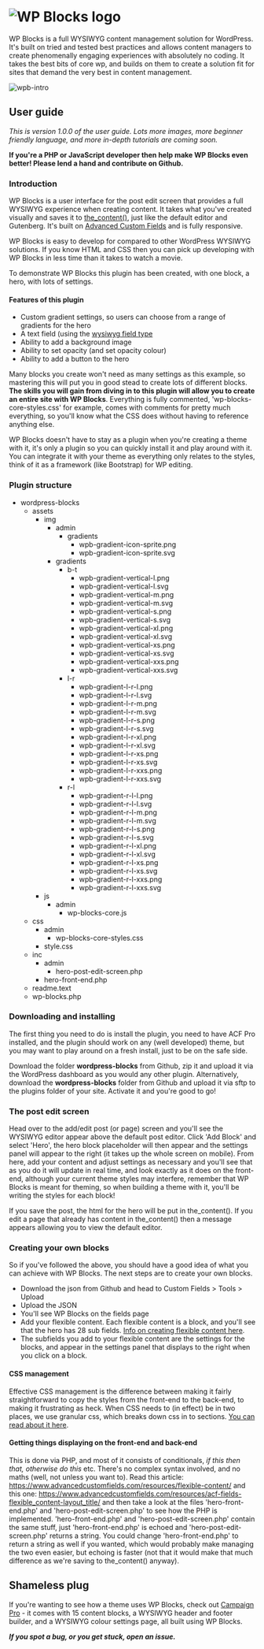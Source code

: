 # ![WP Blocks logo](https://user-images.githubusercontent.com/17580973/39705499-8282c084-5206-11e8-948a-3816f79a32ae.png)

WP Blocks is a full WYSIWYG content management solution for WordPress. It's built on tried and tested best practices and allows content managers to create phenomenally engaging experiences with absolutely no coding. It takes the best bits of core wp, and builds on them to create a solution fit for sites that demand the very best in content management.

![wpb-intro](https://user-images.githubusercontent.com/17580973/39476840-587c8bf4-4d55-11e8-8d4f-dc540fe1d21b.jpg)

## User guide

*This is version 1.0.0 of the user guide. Lots more images, more beginner friendly language, and more in-depth tutorials are coming soon.*

**If you're a PHP or JavaScript developer then help make WP Blocks even better! Please lend a hand and contribute on Github.**

### Introduction

WP Blocks is a user interface for the post edit screen that provides a full WYSIWYG experience when creating content. It takes what you've created visually and saves it to [the_content()](https://developer.wordpress.org/reference/functions/the_content/ "Info on the_content() on wp.org"), just like the default editor and Gutenberg. It's built on [Advanced Custom Fields](https://www.advancedcustomfields.com/ "Advanced Custom Fields homepage") and is fully responsive.

WP Blocks is easy to develop for compared to other WordPress WYSIWYG solutions. If you know HTML and CSS then you can pick up developing with WP Blocks in less time than it takes to watch a movie.

To demonstrate WP Blocks this plugin has been created, with one block, a hero, with lots of settings.

#### Features of this plugin

* Custom gradient settings, so users can choose from a range of gradients for the hero
* A text field (using the [wysiwyg field type](https://www.advancedcustomfields.com/resources/wysiwyg-editor/ "Info on the WYSIWYG field type on advancedcustomfields.com")
* Ability to add a background image
* Ability to set opacity (and set opacity colour)
* Ability to add a button to the hero

Many blocks you create won't need as many settings as this example, so mastering this will put you in good stead to create lots of different blocks. **The skills you will gain from diving in to this plugin will allow you to create an entire site with WP Blocks**. Everything is fully commented, 'wp-blocks-core-styles.css' for example, comes with comments for pretty much everything, so you'll know what the CSS does without having to reference anything else.

WP Blocks doesn't have to stay as a plugin when you're creating a theme with it, it's only a plugin so you can quickly install it and play around with it. You can integrate it with your theme as everything only relates to the styles, think of it as a framework (like Bootstrap) for WP editing.

### Plugin structure

* wordpress-blocks
    * assets
        * img
            * admin
                * gradients
                    * wpb-gradient-icon-sprite.png
                    * wpb-gradient-icon-sprite.svg
            * gradients
                * b-t
                    * wpb-gradient-vertical-l.png
                    * wpb-gradient-vertical-l.svg
                    * wpb-gradient-vertical-m.png
                    * wpb-gradient-vertical-m.svg
                    * wpb-gradient-vertical-s.png
                    * wpb-gradient-vertical-s.svg
                    * wpb-gradient-vertical-xl.png
                    * wpb-gradient-vertical-xl.svg
                    * wpb-gradient-vertical-xs.png
                    * wpb-gradient-vertical-xs.svg
                    * wpb-gradient-vertical-xxs.png
                    * wpb-gradient-vertical-xxs.svg
                * l-r
                    * wpb-gradient-l-r-l.png
                    * wpb-gradient-l-r-l.svg
                    * wpb-gradient-l-r-m.png
                    * wpb-gradient-l-r-m.svg
                    * wpb-gradient-l-r-s.png
                    * wpb-gradient-l-r-s.svg
                    * wpb-gradient-l-r-xl.png
                    * wpb-gradient-l-r-xl.svg
                    * wpb-gradient-l-r-xs.png
                    * wpb-gradient-l-r-xs.svg
                    * wpb-gradient-l-r-xxs.png
                    * wpb-gradient-l-r-xxs.svg
                * r-l
                    * wpb-gradient-r-l-l.png
                    * wpb-gradient-r-l-l.svg
                    * wpb-gradient-r-l-m.png
                    * wpb-gradient-r-l-m.svg
                    * wpb-gradient-r-l-s.png
                    * wpb-gradient-r-l-s.svg
                    * wpb-gradient-r-l-xl.png
                    * wpb-gradient-r-l-xl.svg
                    * wpb-gradient-r-l-xs.png
                    * wpb-gradient-r-l-xs.svg
                    * wpb-gradient-r-l-xxs.png
                    * wpb-gradient-r-l-xxs.svg
        * js
            * admin
                * wp-blocks-core.js
    * css
        * admin
            * wp-blocks-core-styles.css
        * style.css
    * inc
        * admin
            * hero-post-edit-screen.php
        * hero-front-end.php
    * readme.text
    * wp-blocks.php

### Downloading and installing

The first thing you need to do is install the plugin, you need to have ACF Pro installed, and the plugin should work on any (well developed) theme, but you may want to play around on a fresh install, just to be on the safe side.

Download the folder **wordpress-blocks** from Github, zip it and upload it via the WordPress dashboard as you would any other plugin. Alternatively, download the **wordpress-blocks** folder from Github and upload it via sftp to the plugins folder of your site. Activate it and you're good to go!

### The post edit screen

Head over to the add/edit post (or page) screen and you'll see the WYSIWYG editor appear above the default post editor. Click 'Add Block' and select 'Hero', the hero block placeholder will then appear and the settings panel will appear to the right (it takes up the whole screen on mobile). From here, add your content and adjust settings as necessary and you'll see that as you do it will update in real time, and look exactly as it does on the front-end, although your current theme styles may interfere, remember that WP Blocks is meant for theming, so when building a theme with it, you'll be writing the styles for each block!

If you save the post, the html for the hero will be put in the_content(). If you edit a page that already has content in the_content() then a message appears allowing you to view the default editor.

### Creating your own blocks

So if you've followed the above, you should have a good idea of what you can achieve with WP Blocks. The next steps are to create your own blocks.

* Download the json from Github and head to Custom Fields > Tools > Upload
* Upload the JSON
* You'll see WP Blocks on the fields page
* Add your flexible content. Each flexible content is a block, and you'll see that the hero has 28 sub fields. [Info on creating flexible content here](https://www.advancedcustomfields.com/resources/flexible-content/ "Info on creating flexible content").
* The subfields you add to your flexible content are the settings for the blocks, and appear in the settings panel that displays to the right when you click on a block.

#### CSS management

Effective CSS management is the difference between making it fairly straightforward to copy the styles from the front-end to the back-end, to making it frustrating as heck. When CSS needs to (in effect) be in two places, we use granular css, which breaks down css in to sections. [You can read about it here](https://bit.ly/granularcss "Info on granular css").

#### Getting things displaying on the front-end and back-end

This is done via PHP, and most of it consists of conditionals, *if this then that, otherwise do this* etc. There's no complex syntax involved, and no maths (well, not unless you want to). Read this article: https://www.advancedcustomfields.com/resources/flexible-content/ and this one: https://www.advancedcustomfields.com/resources/acf-fields-flexible_content-layout_title/ and then take a look at the files 'hero-front-end.php' and 'hero-post-edit-screen.php' to see how the PHP is implemented. 'hero-front-end.php' and 'hero-post-edit-screen.php' contain the same stuff, just 'hero-front-end.php' is echoed and 'hero-post-edit-screen.php' returns a string. You could change 'hero-front-end.php' to return a string as well if you wanted, which would probably make managing the two even easier, but echoing is faster (not that it would make that much difference as we're saving to the_content() anyway).

## Shameless plug

If you're wanting to see how a theme uses WP Blocks, check out [Campaign Pro](https://bit.ly/campaignp "Campaign Pro homepage") - it comes with 15 content blocks, a WYSIWYG header and footer builder, and a WYSIWYG colour settings page, all built using WP Blocks.

**_If you spot a bug, or you get stuck, open an issue._**
